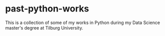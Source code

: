 # past-python-works

This is a collection of some of my works in Python during my Data Science master's degree at Tilburg University.
